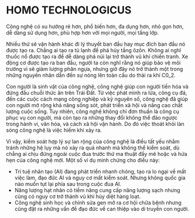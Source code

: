 # HOMO TECHNOLOGICUS

Công nghệ có xu hướng rẻ hơn, phổ biến hơn, đa dụng hơn, nhỏ gọn hơn, dễ dàng sử dụng hơn, phù hợp hơn với mọi người, mọi tầng lớp.

Nhiều thứ sẽ vận hành khác đi lý thuyết ban đầu hay mục đích ban đầu nó được tạo ra. Chẳng ai tạo ra tủ lạnh để phá hủy tầng ôzôn. Không ai nghĩ thuốc nổ được tạo ra để dễ dàng phá núi lại trở thành vũ khí chiến tranh. Xe động cơ được tạo ra ban đầu, người ta còn nghĩ rằng nó giúp bảo vệ môi trường vì sẽ giảm lượng phân ngựa, nhưng giờ đây nó trở thành một trong những nguyên nhân dẫn đến sự nóng lên toàn cầu do thải ra khí C0_2.

Con người là sinh vật của công nghệ, công nghệ giúp con người tiến hóa và đứng đầu chuỗi thức ăn trên Trái Đất. Từ việc phát minh ra lửa, công cụ đá, đến các cuộc cách mạng công nghiệp và kỷ nguyên số, công nghệ đã giúp con người mở rộng khả năng sống sót, phát triển xã hội và nâng cao chất lượng cuộc sống. Tuy nhiên, công nghệ không chỉ đơn thuần là công cụ phục vụ con người, mà còn tạo ra những thay đổi không thể đảo ngược trong hành vi, văn hóa, và cách xã hội vận hành. Do đó việc thoát khỏi làn sóng công nghệ là việc hiếm khi xảy ra.

Vì vậy, kiểm soát hợp lý sự lan rộng của công nghệ là điều tất yếu nhằm tránh những hệ lụy mà nó xảy ra quá nhanh mà không thể kiểm soát, dù chẳng ai chịu đứng ngoài cuộc đua trước thứ ma thuật đầy mê hoặc và hứa hẹn của công nghệ mới. Một số ví dụ minh chứng cho điều này:

- Trí tuệ nhân tạo (AI) đang phát triển nhanh chóng, tạo ra lo ngại về mất việc làm, đạo đức AI và nguy cơ mất kiểm soát. Nhưng không quốc gia nào muốn tụt lại phía sau trong cuộc đua AI.
- Năng lượng hạt nhân có tiềm năng cung cấp năng lượng sạch nhưng cũng có nguy cơ trở thành vũ khí hủy diệt hàng loạt.
- Công nghệ sinh học và chỉnh sửa gen mở ra cơ hội chữa bệnh nhưng cũng đặt ra những vấn đề đạo đức về can thiệp vào di truyền con người.
